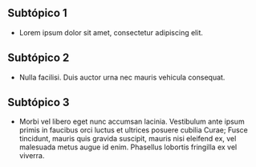 ## Subtópico 1
- Lorem ipsum dolor sit amet, consectetur adipiscing elit.

## Subtópico 2
- Nulla facilisi. Duis auctor urna nec mauris vehicula consequat.

## Subtópico 3
- Morbi vel libero eget nunc accumsan lacinia. Vestibulum ante ipsum primis in faucibus orci luctus et ultrices posuere cubilia Curae; Fusce tincidunt, mauris quis gravida suscipit, mauris nisi eleifend ex, vel malesuada metus augue id enim. Phasellus lobortis fringilla ex vel viverra.